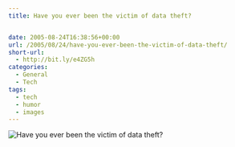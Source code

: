 ```yaml
---
title: Have you ever been the victim of data theft?


date: 2005-08-24T16:38:56+00:00
url: /2005/08/24/have-you-ever-been-the-victim-of-data-theft/
short-url:
  - http://bit.ly/e4ZG5h
categories:
  - General
  - Tech
tags:
  - tech
  - humor
  - images
---
```

<img src='/img/DataTheft.jpg' alt='Have you ever been the victim of data theft?' />
